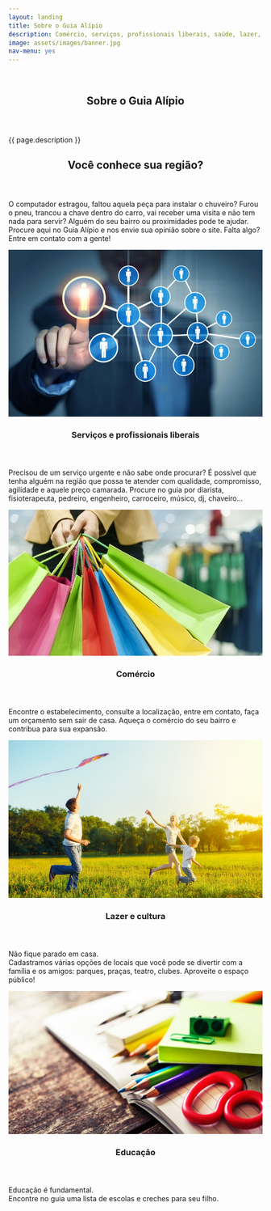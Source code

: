 ```yaml
---
layout: landing
title: Sobre o Guia Alípio
description: Comércio, serviços, profissionais liberais, saúde, lazer, cultura, educação e cidadania
image: assets/images/banner.jpg
nav-menu: yes
---
```


<!-- Banner -->
<!-- Note: The "styleN" class below should match that of the header element. -->
<section id="banner">
	<div class="inner">
		<span class="image">
			<img src="{{ site.baseurl }}/{{ page.image }}" alt="" />
		</span>
		<header class="major">
			<h1>Sobre o Guia Alípio</h1>
		</header>
		<div class="content">
			<p>{{ page.description }}</p>
		</div>
	</div>
</section>

<!-- Main -->
<div id="main">

<!-- One -->
<section id="one">
	<div class="inner">
		<header class="major">
			<h2>Você conhece sua região?</h2>
		</header>
		<p> O computador estragou, faltou aquela peça para instalar o chuveiro? Furou o pneu, trancou a chave dentro do carro,
		vai receber uma visita e não tem nada para servir? Alguém do seu bairro ou proximidades pode te ajudar. Procure aqui no Guia Alípio e 
		nos envie sua opinião sobre o site.
		Falta algo? Entre em contato com a gente!</p>
	</div>
</section>

<!-- Two -->
<section id="two" class="spotlights">
    <section>
		<a href="generic.html" class="image">
			<img src="assets/images/servicos.jpg" alt="" data-position="top center" />
		</a>
		<div class="content">
			<div class="inner">
				<header class="major">
					<h3>Serviços e profissionais liberais</h3>
				</header>
				<p>Precisou de um serviço urgente e não sabe onde procurar? É possível que tenha alguém na região que
				possa te atender com qualidade, compromisso, agilidade e aquele preço camarada. 
				Procure no guia por diarista, fisioterapeuta, pedreiro, engenheiro, carroceiro, músico, dj, chaveiro...</p>
				<ul class="actions">
				</ul>
			</div>
		</div>
	</section>
	<section>
		<a href="generic.html" class="image">
			<img src="assets/images/comercio.jpg" alt="" data-position="center center" />
		</a>
		<div class="content">
			<div class="inner">
				<header class="major">
					<h3> Comércio </h3>
				</header>
				<p> Encontre o estabelecimento, consulte a localização, 
				entre em contato, faça um orçamento sem sair de casa. Aqueça o comércio do seu bairro 
				e contribua para sua expansão.
				</p>
				<ul class="actions"></ul>
			</div>
		</div>
	</section>
	<section>
		<a href="generic.html" class="image">
			<img src="assets/images/lazer.jpg" alt="" data-position="25% 25%" />
		</a>
		<div class="content">
			<div class="inner">
				<header class="major">
					<h3>Lazer e cultura</h3>
				</header>
				<p> Não fique parado em casa.
				 </br>Cadastramos várias opções de locais que você pode se divertir com a família e os amigos:
				 parques, praças, teatro, clubes. Aproveite o espaço público! </p>
				<ul class="actions">
				</ul>
			</div>
		</div>
	</section>
	<section>
		<a href="generic.html" class="image">
			<img src="assets/images/educacao.jpg" alt="" data-position="25% 25%" />
		</a>
		<div class="content">
			<div class="inner">
				<header class="major">
					<h3>Educação</h3>
				</header>
				<p> Educação é fundamental.  
				</br>Encontre no guia uma lista de escolas e creches para seu filho. </p>
				<ul class="actions"></ul>
			</div>
		</div>
	</section>
</section>
